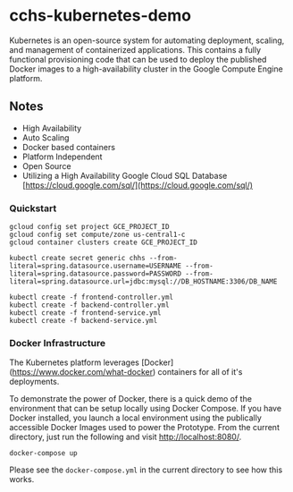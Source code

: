 # cchs-kubernetes-demo 

Kubernetes is an open-source system for automating deployment, scaling, and management of containerized applications. This contains a fully functional provisioning code that can be used to deploy the published Docker images to a high-availability cluster in the Google Compute Engine platform.

## Notes
- High Availability
- Auto Scaling
- Docker based containers 
- Platform Independent 
- Open Source
- Utilizing a High Availability Google Cloud SQL Database [https://cloud.google.com/sql/](https://cloud.google.com/sql/)

### Quickstart
```
gcloud config set project GCE_PROJECT_ID
gcloud config set compute/zone us-central1-c
gcloud container clusters create GCE_PROJECT_ID

kubectl create secret generic chhs --from-literal=spring.datasource.username=USERNAME --from-literal=spring.datasource.password=PASSWORD --from-literal=spring.datasource.url=jdbc:mysql://DB_HOSTNAME:3306/DB_NAME

kubectl create -f frontend-controller.yml
kubectl create -f backend-controller.yml
kubectl create -f frontend-service.yml
kubectl create -f backend-service.yml
```

### Docker Infrastructure
The Kubernetes platform leverages [Docker] (https://www.docker.com/what-docker) containers for all of it's deployments.

To demonstrate the power of Docker, there is a quick demo of the environment that can be setup locally using Docker Compose. If you have Docker installed, you launch a local environment using the publically accessible Docker Images used to power the Prototype. From the current directory, just run the following and visit [http://localhost:8080/](http://localhost:8080/).

```
docker-compose up
```

Please see the `docker-compose.yml` in the current directory to see how this works.